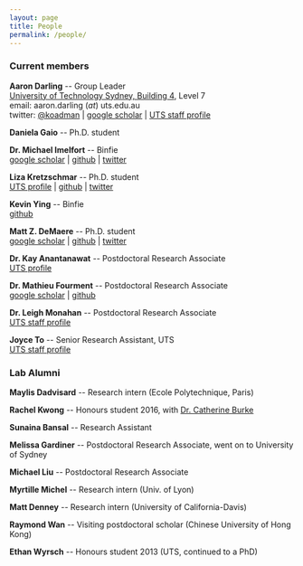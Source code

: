 ```yaml
---
layout: page
title: People
permalink: /people/
---
```


### Current members

**Aaron Darling** -- Group Leader<br/>
[University of Technology Sydney, Building 4](http://goo.gl/maps/wyLKP), Level 7<br/>
email: aaron.darling (_at_) uts.edu.au<br/>
twitter: [@koadman](http://twitter.com/koadman) | [google scholar](http://scholar.google.com/citations?user=TE8_LDwAAAAJ&hl=en&oi=ao) | [UTS staff profile](http://www.uts.edu.au/staff/aaron.darling)

**Daniela Gaio** -- Ph.D. student<br/>

**Dr. Michael Imelfort** -- Binfie<br/>
[google scholar](https://scholar.google.com.au/citations?user=Ya40TnAAAAAJ&hl=en&oi=ao) | [github](https://github.com/minillinim) | [twitter](https://twitter.com/minillinim)

**Liza Kretzschmar** -- Ph.D. student<br/>
[UTS profile](http://www.uts.edu.au/research-and-teaching/our-research/climate-change-cluster/our-people/research-students/anna-liza) | [github](https://github.com/bubblegirl/) | [twitter](https://twitter.com/hydra_hamster)

**Kevin Ying** -- Binfie<br/>
[github](https://github.com/kevyin)<br/>

**Matt Z. DeMaere** -- Ph.D. student<br/>
[google scholar](http://scholar.google.com.au/citations?user=hQTEUsIAAAAJ&hl=en&oi=ao) | [github](https://github.com/cerebis) | [twitter](https://twitter.com/cerebis1)

**Dr. Kay Anantanawat** -- Postdoctoral Research Associate<br/>
[UTS profile](https://www.uts.edu.au/staff/kay.anantanawat)

**Dr. Mathieu Fourment** -- Postdoctoral Research Associate<br/>
[google scholar](https://scholar.google.com.au/citations?user=dUOgPoYAAAAJ&hl=en&oi=ao) | [github](https://github.com/4ment)

**Dr. Leigh Monahan** -- Postdoctoral Research Associate<br/>
[UTS staff profile](http://www.uts.edu.au/staff/leigh.monahan)

**Joyce To** -- Senior Research Assistant, UTS<br/>
[UTS staff profile](http://www.uts.edu.au/staff/joyce.to)


### Lab Alumni

**Maylis Dadvisard** -- Research intern (Ecole Polytechnique, Paris)<br/>

**Rachel Kwong** -- Honours student 2016, with [Dr. Catherine Burke](http://www.uts.edu.au/staff/catherine.burke)<br/>

**Sunaina Bansal** -- Research Assistant

**Melissa Gardiner** -- Postdoctoral Research Associate, went on to University of Sydney

**Michael Liu** -- Postdoctoral Research Associate

**Myrtille Michel** -- Research intern (Univ. of Lyon)

**Matt Denney** -- Research intern (University of California-Davis)

**Raymond Wan** -- Visiting postdoctoral scholar (Chinese University of Hong Kong)

**Ethan Wyrsch** -- Honours student 2013 (UTS, continued to a PhD)
